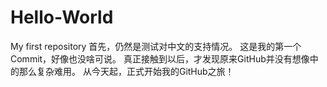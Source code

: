 # Hello-World
My first repository
首先，仍然是测试对中文的支持情况。
这是我的第一个Commit，好像也没啥可说。
真正接触到以后，才发现原来GitHub并没有想像中的那么复杂难用。
从今天起，正式开始我的GitHub之旅！
